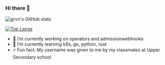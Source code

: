 ### Hi there 👋

<!--
**grvn/grvn** is a ✨ _special_ ✨ repository because its `README.md` (this file) appears on your GitHub profile.

Here are some ideas to get you started:

- 🔭 I’m currently working on ...
- 🌱 I’m currently learning ...
- 👯 I’m looking to collaborate on ...
- 🤔 I’m looking for help with ...
- 💬 Ask me about ...
- 📫 How to reach me: ...
- 😄 Pronouns: ...
- ⚡ Fun fact: ...
-->

![grvn's GitHub stats](https://github-readme-stats.vercel.app/api?username=grvn&theme=cobalt&show_icons=true&count_private=true)

[![Top Langs](https://github-readme-stats.vercel.app/api/top-langs/?username=grvn&layout=compact)](https://github.com/anuraghazra/github-readme-stats)

- 🔭 I’m currently working on operators and admissionwebhooks
- 🌱 I’m currently learning k8s, go, python, rust
- ⚡ Fun fact: My username was given to me by my classmates at Upper Secondary school
